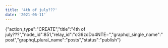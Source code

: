 ```yaml
---
title: '4th of july???'
date: '2021-06-11'
---
```


{"action_type":"CREATE","title":"4th of july???","node_id":851,"relay_id":"cG9zdDo4NTE=","graphql_single_name":"post","graphql_plural_name":"posts","status":"publish"}
